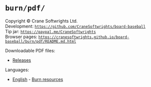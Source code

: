 # `burn/pdf/`

Copyright © Crane Softwrights Ltd.  
Development: [`https://github.com/CraneSoftwrights/board-baseball`](https://github.com/CraneSoftwrights/board-baseball)  
Tip jar: [`https://paypal.me/CraneSoftwrights`](https://paypal.me/CraneSoftwrights)  
Browser pages: [`https://cranesoftwrights.github.io/board-baseball/burn/pdf/README.md.html`](https://cranesoftwrights.github.io/board-baseball/burn/pdf/README.md.html)  

Downloadable PDF files:
- [Releases](https://github.com/CraneSoftwrights/board-baseball/releases)

Languages:

- [English](../../en/burn.md) - [Burn resources](../../en/burn.md)
